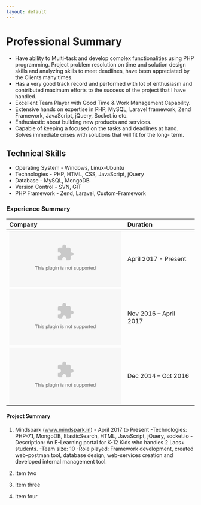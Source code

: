 ```yaml
---
layout: default
---
```


# Professional Summary
<!-- *   4 years 5 months of experience as a Software Engineer. -->
*   Have ability to Multi-task and develop complex functionalities using PHP programming. Project problem resolution on time and solution design skills and analyzing skills to meet deadlines, have been appreciated by the Clients many times.
*   Has a very good track record and performed with lot of enthusiasm and contributed maximum efforts to the success of the project that I have handled.
*   Excellent Team Player with Good Time & Work Management Capability.
*   Extensive hands on expertise in PHP, MySQL, Laravel framework, Zend Framework, JavaScript, jQuery, Socket.io etc.
*   Enthusiastic about building new products and services.
*   Capable of keeping a focused on the tasks and deadlines at hand. Solves immediate crises with solutions that will fit for the long-
term.

## Technical Skills

*   Operating System - Windows, Linux-Ubuntu
*   Technologies - PHP, HTML, CSS, JavaScript, jQuery
*   Database - MySQL, MongoDB
*   Version Control - SVN, GIT
*   PHP Framework - Zend, Laravel, Custom-Framework

### Experience Summary

| Company                                               | Duration             |
|:------------------------------------------------------|:---------------------|
| ![Educational initiatives Pvt. Ltd.](www.ei-india.com) | April 2017 - Present |
| ![Elanstreet](www.elanstreet.com)                     | Nov 2016 – April 2017|
| ![Globussoft Technology](www.globussoft.com)          | Dec 2014 – Oct 2016  |

#### Project Summary

1.  Mindspark (www.mindspark.in) - April 2017 to Present
  -Technologies: PHP-7.1, MongoDB, ElasticSearch, HTML, JavaScript, jQuery, socket.io
  -Description: An E-Learning portal for K-12 Kids who handles 2 Lacs+ students.
  -Team size: 10
  -Role played: Framework development, created web-postman tool, database design, web-services creation and developed internal management tool.
  
1.  Item two
1.  Item three
1.  Item four